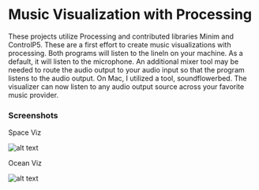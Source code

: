 
# Music Visualization with Processing

These projects utilize Processing and contributed libraries Minim and ControlP5.
These are a first effort to create music visualizations with processing.  Both
programs will listen to the lineIn on your machine.  As a default, it will
listen to the microphone.  An additional mixer tool may be needed to route the
audio output to your audio input so that the program listens to the audio
output.  On Mac, I utilized a tool, soundflowerbed.  The visualizer can now
listen to any audio output source across your favorite music provider.

### Screenshots
Space Viz

![alt
text](https://github.com/fooshnip/Music-Visualizers/blob/master/space_screen.png?raw=true
"Logo Title Text 1")

Ocean Viz

![alt
text](https://github.com/fooshnip/Music-Visualizers/blob/master/ocean_screen.png?raw=true)
